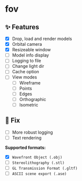 # fov

## ✨ Features

- [x] Drop, load and render models
- [x] Orbital camera
- [x] Resizeable window
- [ ] Model info display
- [ ] Logging to file
- [ ] Change light dir
- [ ] Cache option
- [ ] View modes
  - [ ] Wireframe
  - [ ] Points
  - [ ] Edges
  - [ ] Orthographic
  - [ ] Isometric

## 🐛 Fix

- [ ] More robust logging
- [ ] Text rendering

**Supported formats:**

- [x] `Wavefront Object (.obj)`
- [ ] `Stereolithography (.stl)`
- [ ] `GL Transmission Format (.gltf)`
- [ ] `ASCII scene export (.ase)`
